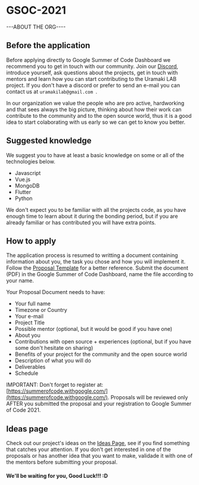 # GSOC-2021

---ABOUT THE ORG----

## Before the application

Before applying directly to Google Summer of Code Dashboard we recommend you to get in touch with our community. Join our [Discord](https://discord.gg/HrkNfE5c), introduce yourself, ask questions about the projects, get in touch with mentors and learn how you can start contributing to the Uramaki LAB project. If you don't have a discord or prefer to send an e-mail you can contact us at `uramakilab@gmail.com `. 

In our organization we value the people who are pro active, hardworking and that sees always the big picture, thinking about how their work can contribute to the community and to the open source world, thus it is a good idea to start colaborating with us early so we can get to know you better.


 ## Suggested knowledge
 
 We suggest you to have at least a basic knowledge on some or all of the technologies below.
 
 * Javascript
 * Vue.js
 * MongoDB
 * Flutter
 * Python

We don't expect you to be familiar with all the projects code, as you have enough time to learn about it during the bonding period, but if you are already familiar or has contributed you will have extra points.

## How to apply
 
The application process is resumed to writting a document containing information about you, the task you chose and how you will implement it. Follow the [Proposal Template](/proposal-template.pdf) for a better reference. Submit the document (PDF) in the Google Summer of Code Dashboard, name the file according to your name. 

Your Proposal Document needs to have:

* Your full name
* Timezone or Country
* Your e-mail
* Project Title
* Possible mentor (optional, but it would be good if you have one)
* About you
* Contributions with open source + experiences (optional, but if you have some don't hesitate on sharing)
* Benefits of your project for the community and the open source world
* Description of what you will do
* Deliverables
* Schedule


IMPORTANT: Don't forget to register at: [https://summerofcode.withgoogle.com/](https://summerofcode.withgoogle.com/). Proposals will be reviewed only AFTER you submitted the proposal and your registration to Google Summer of Code 2021.

## Ideas page

Check out our project's ideas on the [Ideas Page](/ideas.md), see if you find something that catches your attention. If you don't get interested in one of the proposals or has another idea that you want to make, validade it with one of the mentors before submitting your proposal.


#### We'll be waiting for you, Good Luck!!! :D

